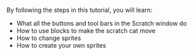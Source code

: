  By following the steps in this tutorial, you will learn:
 - What all the buttons and tool bars in the Scratch window do
 - How to use blocks to make the scratch cat move
 - How to change sprites
 - How to create your own sprites
